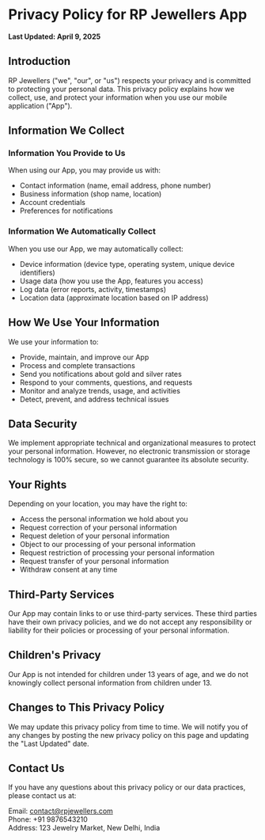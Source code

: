 # Privacy Policy for RP Jewellers App

**Last Updated: April 9, 2025**

## Introduction

RP Jewellers ("we", "our", or "us") respects your privacy and is committed to protecting your personal data. This privacy policy explains how we collect, use, and protect your information when you use our mobile application ("App").

## Information We Collect

### Information You Provide to Us

When using our App, you may provide us with:
- Contact information (name, email address, phone number)
- Business information (shop name, location)
- Account credentials
- Preferences for notifications

### Information We Automatically Collect

When you use our App, we may automatically collect:
- Device information (device type, operating system, unique device identifiers)
- Usage data (how you use the App, features you access)
- Log data (error reports, activity, timestamps)
- Location data (approximate location based on IP address)

## How We Use Your Information

We use your information to:
- Provide, maintain, and improve our App
- Process and complete transactions
- Send you notifications about gold and silver rates
- Respond to your comments, questions, and requests
- Monitor and analyze trends, usage, and activities
- Detect, prevent, and address technical issues

## Data Security

We implement appropriate technical and organizational measures to protect your personal information. However, no electronic transmission or storage technology is 100% secure, so we cannot guarantee its absolute security.

## Your Rights

Depending on your location, you may have the right to:
- Access the personal information we hold about you
- Request correction of your personal information
- Request deletion of your personal information
- Object to our processing of your personal information
- Request restriction of processing your personal information
- Request transfer of your personal information
- Withdraw consent at any time

## Third-Party Services

Our App may contain links to or use third-party services. These third parties have their own privacy policies, and we do not accept any responsibility or liability for their policies or processing of your personal information.

## Children's Privacy

Our App is not intended for children under 13 years of age, and we do not knowingly collect personal information from children under 13.

## Changes to This Privacy Policy

We may update this privacy policy from time to time. We will notify you of any changes by posting the new privacy policy on this page and updating the "Last Updated" date.

## Contact Us

If you have any questions about this privacy policy or our data practices, please contact us at:

Email: contact@rpjewellers.com  
Phone: +91 9876543210  
Address: 123 Jewelry Market, New Delhi, India